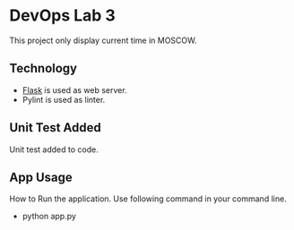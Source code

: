# DevOps Lab 3

This project only display current time in MOSCOW.

## Technology

+ [Flask](https://flask.palletsprojects.com/en/latest/) is used as web server.
+ Pylint is used as linter.

## Unit Test Added

Unit test added to code.

## App Usage

How to Run the application. Use following command in your command line.

+ python app.py
